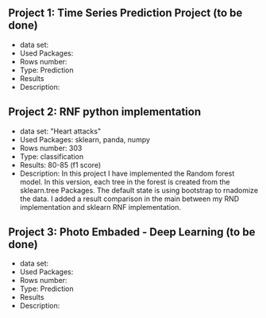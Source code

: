 
## Project 1: Time Series Prediction Project (to be done)
* data set:
* Used Packages:
* Rows number:
* Type: Prediction
* Results
* Description:


## Project 2: RNF python implementation
* data set: "Heart attacks"
* Used Packages: sklearn, panda, numpy
* Rows number: 303
* Type: classification 
* Results: 80-85 (f1 score)
* Description: In this project I have implemented the Random forest model. 
  In this version, each tree in the forest is created from the sklearn.tree Packages.
  The default state is using bootstrap to rnadomize the data.
  I added a result comparison in the main between my RND implementation and sklearn RNF implementation.
  

## Project 3: Photo Embaded - Deep Learning (to be done)
* data set:
* Used Packages:
* Rows number:
* Type: Prediction
* Results
* Description:
